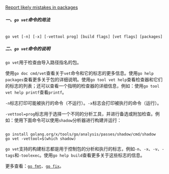 
[Report likely mistakes in packages](https://golang.google.cn/cmd/go/#hdr-Report_likely_mistakes_in_packages)

##### 一、`go vet`命令的用法

```

go vet [-n] [-x] [-vettool prog] [build flags] [vet flags] [packages]

```

##### 二、`go vet`命令的说明

`go vet`用于检查由导入路径指名的包。

使用`go doc cmd/vet`查看关于`vet`命令和它的标志的更多信息。使用`go help packages`查看更多关于包的详细说明。使用`go tool vet help`查看检查器和它们的标志的列表；还可以查看一个指明的检查器的详细信息，例如：使用`go tool vet help printf`查看`printf`。

`-n`标志打印可能被执行的命令（不运行）。`-x`标志会打印被执行的命令（运行）。

`-vettool=prog`标志用于选择一个不同的分析工具，并进行备选或附加检查。例如：使用下面命令可以使用`shadow`分析器进行构建并运行：

```

go install golang.org/x/tools/go/analysis/passes/shadow/cmd/shadow
go vet -vettool=$(which shadow)

```

`go vet`支持的构建标志都是用于控制包的分析和执行的标志，例如`-n`、`-x`、`-v`、`-tags`和`-toolexec`。使用`go help build`查看更多关于这些标志的信息。

更多查看：[`go fmt`](fmt.md)、[`go fix`](fix.md)。
